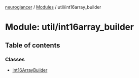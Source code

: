 [neuroglancer](../README.md) / [Modules](../modules.md) / util/int16array\_builder

# Module: util/int16array\_builder

## Table of contents

### Classes

- [Int16ArrayBuilder](../classes/util_int16array_builder.Int16ArrayBuilder.md)
